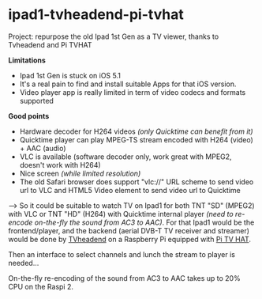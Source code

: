 # ipad1-tvheadend-pi-tvhat
Project: repurpose the old Ipad 1st Gen as a TV viewer, thanks to Tvheadend and Pi TVHAT

**Limitations**
- Ipad 1st Gen is stuck on iOS 5.1
- It's a real pain to find and install suitable Apps for that iOS version.
- Video player app is really limited in term of video codecs and formats supported

**Good points**
- Hardware decoder for H264 videos *(only Quicktime can benefit from it)*
- Quicktime player can play MPEG-TS stream encoded with H264 (video) + AAC (audio)
- VLC is available (software decoder only, work great with MPEG2, doesn't work with H264)
- Nice screen *(while limited resolution)*
- The old Safari browser does support "vlc://" URL scheme to send video url to VLC and HTML5 Video element to send video url to Quicktime

--> So it could be suitable to watch TV on Ipad1 for both TNT "SD" (MPEG2) with VLC or TNT "HD" (H264) with Quicktime internal player *(need to re-encode on-the-fly the sound from AC3 to AAC)*.
For that Ipad1 would be the frontend/player, and the backend (aerial DVB-T TV receiver and streamer) would be done by [TVheadend](https://tvheadend.org/) on a Raspberry Pi equipped with [Pi TV HAT](https://www.raspberrypi.org/products/raspberry-pi-tv-hat/).

Then an interface to select channels and lunch the stream to player is needed...

On-the-fly re-encoding of the sound from AC3 to AAC takes up to 20% CPU on the Raspi 2.
